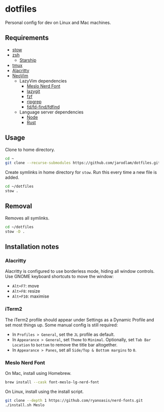 # dotfiles

Personal config for dev on Linux and Mac machines.

## Requirements

- [stow](https://www.gnu.org/software/stow/)
- [zsh](https://zsh.org)
  - [Starship](https://starship.rs)
- [tmux](https://github.com/tmux/tmux)
- [Alacritty](https://github.com/alacritty/alacritty)
- [NeoVim](https://neovim.io/)
  - LazyVim dependencies
    - [Meslo Nerd Font](https://github.com/ryanoasis/nerd-fonts)
    - [lazygit](https://github.com/jesseduffield/lazygit)
    - [fzf](https://github.com/junegunn/fzf)
    - [ripgrep](https://github.com/BurntSushi/ripgrep)
    - [fd/fd-find/fdfind](https://github.com/sharkdp/fd)
  - Language server dependencies
    - [Node](https://github.com/nvm-sh/nvm)
    - [Rust](https://rustup.rs/)

## Usage

Clone to home directory.

```sh
cd ~
git clone --recurse-submodules https://github.com/jarodlam/dotfiles.git
```

Create symlinks in home directory for `stow`. Run this every time a new file is added.

```sh
cd ~/dotfiles
stow .
```

## Removal

Removes all symlinks.

```sh
cd ~/dotfiles
stow -D .
```

## Installation notes

### Alacritty

Alacritty is configured to use borderless mode, hiding all window controls. Use GNOME keyboard shortcuts to move the window:

- `Alt+F7`: move
- `Alt+F8`: resize
- `Alt+F10`: maximise

### iTerm2

The iTerm2 profile should appear under Settings as a Dynamic Profile and set most things up. Some manual config is still required:

- In `Profiles > General`, set the `JL` profile as default.
- In `Appearance > General`, set `Theme` to `Minimal`. Optionally, set `Tab Bar Location` to `bottom` to remove the title bar altogether.
- In `Appearance > Panes`, set all `Side/Top & Bottom margins` to `0`.

### Meslo Nerd Font

On Mac, install using Homebrew.

```sh
brew install --cask font-meslo-lg-nerd-font
```

On Linux, install using the install script.

```sh
git clone --depth 1 https://github.com/ryanoasis/nerd-fonts.git
./install.sh Meslo
```
